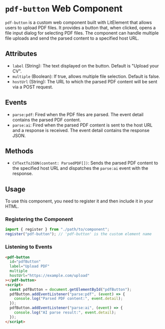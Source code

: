 # `pdf-button` Web Component

`pdf-button` is a custom web component built with LitElement that allows users to upload PDF files. It provides a button that, when clicked, opens a file input dialog for selecting PDF files. The component can handle multiple file uploads and send the parsed content to a specified host URL.

## Attributes

- `label` (String): The text displayed on the button. Default is "Upload your CV".
- `multiple` (Boolean): If true, allows multiple file selection. Default is false.
- `hostUrl` (String): The URL to which the parsed PDF content will be sent via a POST request.

## Events

- `parse:pdf`: Fired when the PDF files are parsed. The event detail contains the parsed PDF content.
- `parse:ai`: Fired when the parsed PDF content is sent to the host URL and a response is received. The event detail contains the response JSON.

## Methods

- `CVTextToJSON(content: ParsedPDF[])`: Sends the parsed PDF content to the specified host URL and dispatches the `parse:ai` event with the response.

## Usage

To use this component, you need to register it and then include it in your HTML.

### Registering the Component

```javascript
import { register } from "./path/to/component";
register("pdf-button"); // 'pdf-button' is the custom element name
```

### Listening to Events

```html
<pdf-button
  id="pdfButton"
  label="Upload PDF"
  multiple
  hostUrl="https://example.com/upload"
></pdf-button>
<script>
  const pdfButton = document.getElementById("pdfButton");
  pdfButton.addEventListener("parse:pdf", (event) => {
    console.log("Parsed PDF content:", event.detail);
  });
  pdfButton.addEventListener("parse:ai", (event) => {
    console.log("AI parse result:", event.detail);
  });
</script>
```

